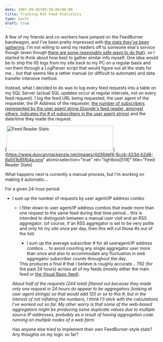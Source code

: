 ```yaml
---
date: 2007-09-05T09:58:00+00:00
title: Tracking RSS Feed Statistics
type: posts
draft: true
---
```

A few of my friends and co-workers have jumped on the FeedBurner bandwagon, and I've been pretty impressed with [the stats they've been gathering](https://duncanmackenzie.net/blog/cool-gadget-using-sparklines-to-show-your-rss-stats-from-feedburner/). I'm not willing to send my readers off to someone else's service though (even though [there are some reasonably safe ways to do that](https://www.burningdoor.com/eric/archives/001284.html)), so I started to think about how best to gather similar info myself. One idea would be to ship the IIS logs from my site back to my PC on a regular basis and run them through a LogParser script that would figure out all the stats for me... but that seems like a rather manual (or difficult to automate) and data transfer intensive method.

Instead, what I decided to do was to log every feed requests into a table on my SQL Server (actual SQL updates occur at regular intervals, not on every feed request). I log the feed URL being requested, the user agent of the requester, the IP Address of the requester, [the number of subscribers represented by the user agent string (Google's feed reader, amongst others, indicates the # of subscribers in the user agent string)](https://factory-h.com/articles/View.aspx?articleId=27) and the date/time they made the request.

[<img style="border-top-width: 0px; border-left-width: 0px; border-bottom-width: 0px; border-right-width: 0px" height="83" alt="Feed Reader Stats" src="http://www.duncanmackenzie.net/images/96de7c4d-f772-4143-91b3-ac049a5fdcb0.png" width="350" border="0" />](https://www.duncanmackenzie.net/images/4d36def4-6ccb-423d-b2d8-8a551b85fb4a.png" atomicselection="true" rel="lightbox[519]" title="Feed Reader Stats)

What happens next is currently a manual process, but I'm working on making it automatic...

For a given 24-hour period:

  * I sum up the number of requests by user agent/IP address combo
      * I filter down to user agent/IP address combos that made more than one request to the same feed during that time period... this is intended to distinguish between a manual user visit and an RSS aggregator. (of course, if an RSS aggregator is set to be very polite and only hit my site once per day, then this will cut those #s out of the list)
          * I sum up the average subscriber # for all useragent/IP address combos ... to avoid counting any single aggregator user more than once and also to accommodate any fluctuation in web aggregator subscriber counts throughout the day.</ul>
        This produces a final # that I believe is roughly accurate... 792 (for the past 24 hours) across all of my feeds (mostly either the main feed or [the Visual Basic feed](https://duncanmackenzie.net/blog/tags/visual+basic/)).

        _About half of the requests (244 total) filtered out because they made only one request in 24 hours do appear to be aggregators (looking at user agent strings) so that would add 120 or so to this #, but in the interest of not inflating the numbers, I think I'll stick with the calculations I've worked out so far. My other worry is that some of the web-based aggregators might be producing some duplicate values due to multiple source IP addresses, probably as a result of having aggregation code running on multiple nodes of a web farm._

        Has anyone else tried to implement their own FeedBurner-style stats? Any thoughts on my logic so far?
